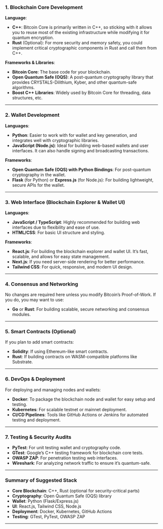 ### **1. Blockchain Core Development**  
**Language**:  
- **C++**: Bitcoin Core is primarily written in C++, so sticking with it allows you to reuse most of the existing infrastructure while modifying it for quantum encryption.  
- **Rust** (Optional): For more security and memory safety, you could implement critical cryptographic components in Rust and call them from C++.

**Frameworks & Libraries**:  
- **Bitcoin Core**: The base code for your blockchain.  
- **Open Quantum Safe (OQS)**: A post-quantum cryptography library that provides CRYSTALS-Dilithium, Kyber, and other quantum-safe algorithms.  
- **Boost C++ Libraries**: Widely used by Bitcoin Core for threading, data structures, etc.

---

### **2. Wallet Development**  
**Languages**:  
- **Python**: Easier to work with for wallet and key generation, and integrates well with cryptographic libraries.  
- **JavaScript (Node.js)**: Ideal for building web-based wallets and user interfaces. It can also handle signing and broadcasting transactions.

**Frameworks**:  
- **Open Quantum Safe (OQS) with Python Bindings**: For post-quantum cryptography in the wallet.  
- **Flask** (for Python) or **Express.js** (for Node.js): For building lightweight, secure APIs for the wallet.

---

### **3. Web Interface (Blockchain Explorer & Wallet UI)**  
**Languages**:  
- **JavaScript / TypeScript**: Highly recommended for building web interfaces due to flexibility and ease of use.  
- **HTML/CSS**: For basic UI structure and styling.

**Frameworks**:  
- **React.js**: For building the blockchain explorer and wallet UI. It’s fast, scalable, and allows for easy state management.  
- **Next.js**: If you need server-side rendering for better performance.  
- **Tailwind CSS**: For quick, responsive, and modern UI design.

---

### **4. Consensus and Networking**  
No changes are required here unless you modify Bitcoin’s Proof-of-Work. If you do, you may want to use:  
- **Go** or **Rust**: For building scalable, secure networking and consensus modules.

---

### **5. Smart Contracts (Optional)**  
If you plan to add smart contracts:  
- **Solidity**: If using Ethereum-like smart contracts.  
- **Rust**: If building contracts on WASM-compatible platforms like Substrate.

---

### **6. DevOps & Deployment**  
For deploying and managing nodes and wallets:  
- **Docker**: To package the blockchain node and wallet for easy setup and testing.  
- **Kubernetes**: For scalable testnet or mainnet deployment.  
- **CI/CD Pipelines**: Tools like GitHub Actions or Jenkins for automated testing and deployment.

---

### **7. Testing & Security Audits**  
- **PyTest**: For unit testing wallet and cryptography code.  
- **GTest**: Google’s C++ testing framework for blockchain core tests.  
- **OWASP ZAP**: For penetration testing web interfaces.  
- **Wireshark**: For analyzing network traffic to ensure it’s quantum-safe.

---

### **Summary of Suggested Stack**  
- **Core Blockchain**: C++, Rust (optional for security-critical parts)  
- **Cryptography**: Open Quantum Safe (OQS) library  
- **Wallet**: Python (Flask/Express.js)  
- **UI**: React.js, Tailwind CSS, Node.js  
- **Deployment**: Docker, Kubernetes, GitHub Actions  
- **Testing**: GTest, PyTest, OWASP ZAP  

---
